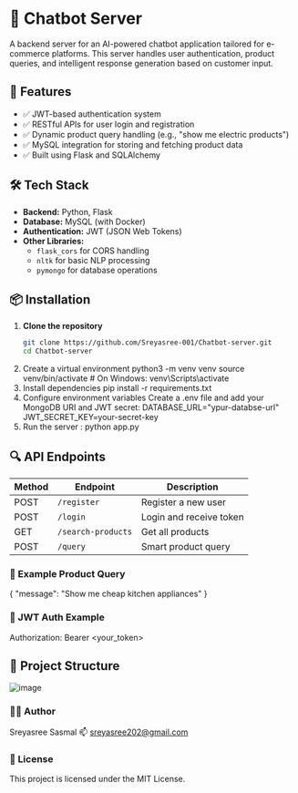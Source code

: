 # 🧠 Chatbot Server

A backend server for an AI-powered chatbot application tailored for e-commerce platforms. This server handles user authentication, product queries, and intelligent response generation based on customer input.

## 🚀 Features

- ✅ JWT-based authentication system
- ✅ RESTful APIs for user login and registration
- ✅ Dynamic product query handling (e.g., "show me electric products")
- ✅ MySQL integration for storing and fetching product data
- ✅ Built using Flask and SQLAlchemy

## 🛠️ Tech Stack

- **Backend:** Python, Flask
- **Database:** MySQL (with Docker)
- **Authentication:** JWT (JSON Web Tokens)
- **Other Libraries:** 
  - `flask_cors` for CORS handling
  - `nltk` for basic NLP processing
  - `pymongo` for database operations

## 📦 Installation

1. **Clone the repository**
   ```bash
   git clone https://github.com/Sreyasree-001/Chatbot-server.git
   cd Chatbot-server
2. Create a virtual environment
    python3 -m venv venv
    source venv/bin/activate  # On Windows: venv\Scripts\activate
3. Install dependencies
    pip install -r requirements.txt
4. Configure environment variables
     Create a .env file and add your MongoDB URI and JWT secret:
     DATABASE_URL="ypur-databse-url"
      JWT_SECRET_KEY=your-secret-key
5. Run the server :
   python app.py
## 🔍 API Endpoints
| Method | Endpoint            | Description             |
| ------ | ------------------- | ----------------------- |
| POST   | `/register`         | Register a new user     |
| POST   | `/login`            | Login and receive token |
| GET    | `/search-products`  | Get all products        |
| POST   | `/query`            | Smart product query     |

### 📌 Example Product Query
{
  "message": "Show me cheap kitchen appliances"
}

### 🔐 JWT Auth Example
Authorization: Bearer <your_token>

## 📁 Project Structure
![image](https://github.com/user-attachments/assets/34159d14-5f27-4e6e-92b1-43bcbb9578ab)

### 🙋‍♀️ Author
Sreyasree Sasmal
📫 sreyasree202@gmail.com

### 📄 License
This project is licensed under the MIT License.

